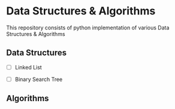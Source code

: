 # Data Structures & Algorithms

This repository consists of python implementation of various Data Structures & Algorithms

## Data Structures

- [ ] Linked List
- [ ] Binary Search Tree


## Algorithms
